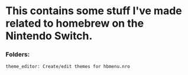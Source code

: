 # This contains some stuff I've made related to homebrew on the Nintendo Switch.

### Folders:
    theme_editor: Create/edit themes for hbmenu.nro
